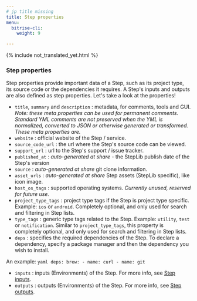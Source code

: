 ```yaml
---
# jp title missing
title: Step properties
menu:
  bitrise-cli:
    weight: 9

---
```


{% include not_translated_yet.html %}

### Step properties

Step properties provide important data of a Step, such as its project type, its source code or the dependencies it requires. A Step's inputs and outputs are also defined as step properties. Let's take a look at the properties!

* `title`, `summary` and `description` : metadata, for comments, tools and GUI.
  _Note: these meta properties can be used for permanent comments. Standard YML comments
  are not preserved when the YML is normalized, converted to JSON or otherwise
  generated or transformed. These meta properties are._
* `website` : official website of the Step / service.
* `source_code_url` : the url where the Step's source code can be viewed.
* `support_url` : url to the Step's support / issue tracker.
* `published_at` : _auto-generated at share_ - the StepLib publish date of the Step's version
* `source` : _auto-generated at share_ git clone information.
* `asset_urls` : _auto-generated at share_ Step assets (StepLib specific), like icon image.
* `host_os_tags` : supported operating systems. _Currently unused, reserved for future use._
* `project_type_tags` : project type tags if the Step is project type specific.
  Example: `ios` or `android`. Completely optional, and only used for search
  and filtering in Step lists.
* `type_tags` : generic type tags related to the Step.
  Example: `utility`, `test` or `notification`.
  Similar to `project_type_tags`, this property is completely optional, and only used for search
  and filtering in Step lists.
* `deps` : specifies the required dependencies of the Step. To declare a dependency, specify a package manager and then the dependency you wish to install.

An example: 
`yaml deps: brew: - name: curl - name: git`

* `inputs` : inputs (Environments) of the Step. For more info, see [Step inputs](/bitrise-cli/step-inputs).
* `outputs` : outputs (Environments) of the Step. For more info, see [Step outputs](/bitrise-cli/step-outputs).
